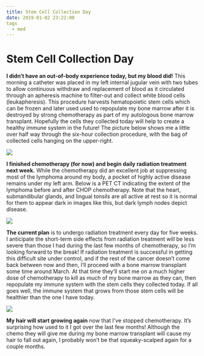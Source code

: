```yaml
---
title: Stem Cell Collection Day
date: 2019-01-02 23:22:00
tags
  - med
---
```


# Stem Cell Collection Day

**I didn’t have an out-of-body experience today, but my blood did!** This morning a catheter was placed in my left internal jugular vein with two tubes to allow continuous withdraw and replacement of blood as it circulated through an apheresis machine to filter-out and collect white blood cells (leukapheresis). This procedure harvests hematopoietic stem cells which can be frozen and later used used to repopulate my bone marrow after it is destroyed by strong chemotherapy as part of my autologous bone marrow transplant. Hopefully the cells they collected today will help to create a healthy immune system in the future! The picture below shows me a little over half way through the six-hour collection procedure, with the bag of collected cells hanging on the upper-right.

<div class="center border">

![](bone-marrow-transplant-stem-cell-collection-apheresis.jpg)

</div>

**I finished chemotherapy (for now) and begin daily radiation treatment next week.** While the chemotherapy did an excellent job at suppressing most of the lymphoma around my body, a pocket of highly active disease remains under my left arm. Below is a PET CT indicating the extent of the lymphoma before and after CHOP chemotherapy. Note that the heart, submandibular glands, and lingual tonsils are all active at rest so it is normal for them to appear dark in images like this, but dark lymph nodes depict disease. 

<div class="center border">

![](chemotherapy-lymphoma-enhanced-words.png)

</div>

**The current plan** is to undergo radiation treatment every day for five weeks. I anticipate the short-term side effects from radiation treatment will be less severe than those I had during the last few months of chemotherapy, so I’m looking forward to the break! If radiation treatment is successful in getting this difficult site under control, and if the rest of the cancer doesn’t come back between now and then, I’ll proceed with a bone marrow transplant some time around March. At that time they’ll start me on a much higher dose of chemotherapy to kill as much of my bone marrow as they can, then repopulate my immune system with the stem cells they collected today. If all goes well, the immune system that grows from those stem cells will be healthier than the one I have today.

<div class="center border">

![](scott-harden-and-kane-barr.jpg)

</div>

**My hair will start growing again** now that I’ve stopped chemotherapy. It’s surprising how used to it I got over the last few months! Although the chemo they will give me during my bone marrow transplant will cause my hair to fall out again, I probably won’t be that squeaky-scalped again for a couple months.